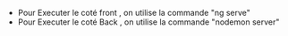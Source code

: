 * Pour Executer le coté front , on utilise la commande "ng serve" 
* Pour Executer le coté Back , on utilise la commande "nodemon server"
